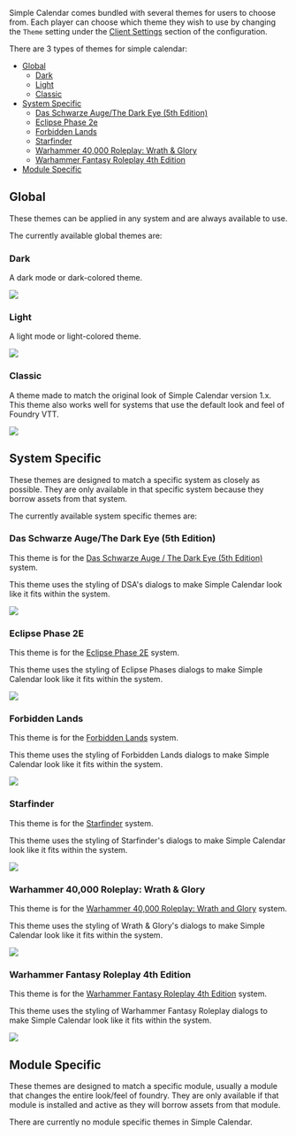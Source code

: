 Simple Calendar comes bundled with several themes for users to choose from. Each player can choose which theme they wish to use by changing the `Theme` setting under the [Client Settings](https://simplecalendar.info/pages/global-configuration/index/settings.html#client-settings) section of the configuration.

There are 3 types of themes for simple calendar:

- [Global](#global)
  - [Dark](#dark)
  - [Light](#light)
  - [Classic](#classic)
- [System Specific](#system-specific)
  - [Das Schwarze Auge/The Dark Eye (5th Edition)](#das-schwarze-augethe-dark-eye-5th-edition)
  - [Eclipse Phase 2e](#eclipse-phase-2e)
  - [Forbidden Lands](#forbidden-lands)
  - [Starfinder](#starfinder)
  - [Warhammer 40,000 Roleplay: Wrath & Glory](#warhammer-40000-roleplay-wrath--glory)
  - [Warhammer Fantasy Roleplay 4th Edition](#warhammer-fantasy-roleplay-4th-edition)
- [Module Specific](#module-specific)

## Global

These themes can be applied in any system and are always available to use.

The currently available global themes are:

### Dark

A dark mode or dark-colored theme.

![](media://sc-theme-dark.png)

### Light

A light mode or light-colored theme.

![](media://sc-theme-light.png)

### Classic

A theme made to match the original look of Simple Calendar version 1.x. This theme also works well for systems that use the default look and feel of Foundry VTT.

![](media://sc-theme-classic.png)

## System Specific

These themes are designed to match a specific system as closely as possible. They are only available in that specific system because they borrow assets from that system.

The currently available system specific themes are:

### Das Schwarze Auge/The Dark Eye (5th Edition)

This theme is for the [Das Schwarze Auge / The Dark Eye (5th Edition)](https://foundryvtt.com/packages/dsa5) system.

This theme uses the styling of DSA's dialogs to make Simple Calendar look like it fits within the system.

![](media://sc-theme-dsa5.png)

### Eclipse Phase 2E

This theme is for the [Eclipse Phase 2E](https://foundryvtt.com/packages/eclipsephase) system.

This theme uses the styling of Eclipse Phases dialogs to make Simple Calendar look like it fits within the system.

![](media://sc-theme-eclipsephase.png)

### Forbidden Lands

This theme is for the [Forbidden Lands](https://foundryvtt.com/packages/forbidden-lands) system.

This theme uses the styling of Forbidden Lands dialogs to make Simple Calendar look like it fits within the system.

![](media://sc-theme-forbidden-lands.png)

### Starfinder

This theme is for the [Starfinder](https://foundryvtt.com/packages/sfrpg) system.

This theme uses the styling of Starfinder's dialogs to make Simple Calendar look like it fits within the system.

![](media://sc-theme-sfrpg.png)

### Warhammer 40,000 Roleplay: Wrath & Glory

This theme is for the [Warhammer 40,000 Roleplay: Wrath and Glory](https://foundryvtt.com/packages/wrath-and-glory) system.

This theme uses the styling of Wrath & Glory's dialogs to make Simple Calendar look like it fits within the system.

![](media://sc-theme-wrath-and-glory.png)

### Warhammer Fantasy Roleplay 4th Edition

This theme is for the [Warhammer Fantasy Roleplay 4th Edition](https://foundryvtt.com/packages/wfrp4e) system.

This theme uses the styling of Warhammer Fantasy Roleplay dialogs to make Simple Calendar look like it fits within the system.

![](media://sc-theme-wfrp4e.png)

## Module Specific

These themes are designed to match a specific module, usually a module that changes the entire look/feel of foundry. They are only available if that module is installed and active as they will borrow assets from that module.

There are currently no module specific themes in Simple Calendar.